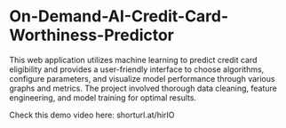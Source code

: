 # On-Demand-AI-Credit-Card-Worthiness-Predictor

This web application utilizes machine learning to predict credit card eligibility and provides a user-friendly interface to choose algorithms, configure parameters, and visualize model performance through various graphs and metrics. The project involved thorough data cleaning, feature engineering, and model training for optimal results.

Check this demo video here: shorturl.at/hirIO
